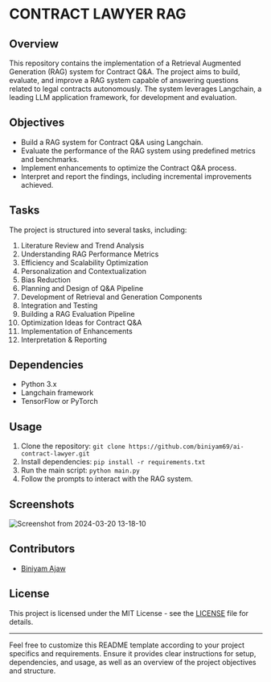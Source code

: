 # CONTRACT LAWYER RAG

## Overview
This repository contains the implementation of a Retrieval Augmented Generation (RAG) system for Contract Q&A. The project aims to build, evaluate, and improve a RAG system capable of answering questions related to legal contracts autonomously. The system leverages Langchain, a leading LLM application framework, for development and evaluation.

## Objectives
- Build a RAG system for Contract Q&A using Langchain.
- Evaluate the performance of the RAG system using predefined metrics and benchmarks.
- Implement enhancements to optimize the Contract Q&A process.
- Interpret and report the findings, including incremental improvements achieved.

## Tasks
The project is structured into several tasks, including:
1. Literature Review and Trend Analysis
2. Understanding RAG Performance Metrics
3. Efficiency and Scalability Optimization
4. Personalization and Contextualization
5. Bias Reduction
6. Planning and Design of Q&A Pipeline
7. Development of Retrieval and Generation Components
8. Integration and Testing
9. Building a RAG Evaluation Pipeline
10. Optimization Ideas for Contract Q&A
11. Implementation of Enhancements
12. Interpretation & Reporting

## Dependencies
- Python 3.x
- Langchain framework
- TensorFlow or PyTorch

## Usage
1. Clone the repository: `git clone https://github.com/biniyam69/ai-contract-lawyer.git`
2. Install dependencies: `pip install -r requirements.txt`
3. Run the main script: `python main.py`
4. Follow the prompts to interact with the RAG system.

## Screenshots
![Screenshot from 2024-03-20 13-18-10](https://github.com/biniyam69/AI-Contract-Lawyer/assets/91191700/dc45d90a-19bc-4df6-9b56-7820e72c7a0c)



## Contributors
- [Biniyam Ajaw](https://github.com/biniyam69)

## License
This project is licensed under the MIT License - see the [LICENSE](LICENSE) file for details.

---

Feel free to customize this README template according to your project specifics and requirements. Ensure it provides clear instructions for setup, dependencies, and usage, as well as an overview of the project objectives and structure.
